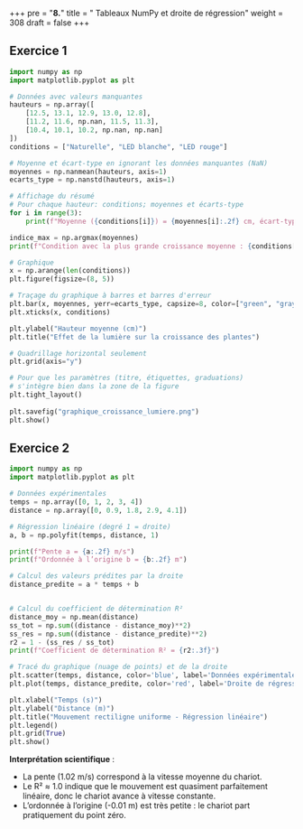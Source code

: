 +++
pre = "<b>8.</b>"
title = " Tableaux NumPy et droite de régression"
weight = 308
draft = false
+++


## Exercice 1

```python
import numpy as np
import matplotlib.pyplot as plt

# Données avec valeurs manquantes
hauteurs = np.array([
    [12.5, 13.1, 12.9, 13.0, 12.8],
    [11.2, 11.6, np.nan, 11.5, 11.3],
    [10.4, 10.1, 10.2, np.nan, np.nan]
])
conditions = ["Naturelle", "LED blanche", "LED rouge"]

# Moyenne et écart-type en ignorant les données manquantes (NaN)
moyennes = np.nanmean(hauteurs, axis=1)
ecarts_type = np.nanstd(hauteurs, axis=1)

# Affichage du résumé
# Pour chaque hauteur: conditions; moyennes et écarts-type
for i in range(3):
    print(f"Moyenne ({conditions[i]}) = {moyennes[i]:.2f} cm, écart-type = {ecarts_type[i]:.2f} cm")

indice_max = np.argmax(moyennes)
print(f"Condition avec la plus grande croissance moyenne : {conditions[indice_max]}")

# Graphique
x = np.arange(len(conditions))
plt.figure(figsize=(8, 5))

# Traçage du graphique à barres et barres d'erreur
plt.bar(x, moyennes, yerr=ecarts_type, capsize=8, color=["green", "gray", "red"])
plt.xticks(x, conditions)

plt.ylabel("Hauteur moyenne (cm)")
plt.title("Effet de la lumière sur la croissance des plantes")

# Quadrillage horizontal seulement
plt.grid(axis="y") 

# Pour que les paramètres (titre, étiquettes, graduations) 
# s'intègre bien dans la zone de la figure
plt.tight_layout()
	
plt.savefig("graphique_croissance_lumiere.png")
plt.show()
```


## Exercice 2

```python
import numpy as np
import matplotlib.pyplot as plt

# Données expérimentales
temps = np.array([0, 1, 2, 3, 4])
distance = np.array([0, 0.9, 1.8, 2.9, 4.1])

# Régression linéaire (degré 1 = droite)
a, b = np.polyfit(temps, distance, 1)

print(f"Pente a = {a:.2f} m/s")
print(f"Ordonnée à l’origine b = {b:.2f} m")

# Calcul des valeurs prédites par la droite
distance_predite = a * temps + b


# Calcul du coefficient de détermination R²
distance_moy = np.mean(distance)
ss_tot = np.sum((distance - distance_moy)**2)
ss_res = np.sum((distance - distance_predite)**2)
r2 = 1 - (ss_res / ss_tot)
print(f"Coefficient de détermination R² = {r2:.3f}")

# Tracé du graphique (nuage de points) et de la droite
plt.scatter(temps, distance, color='blue', label='Données expérimentales')
plt.plot(temps, distance_predite, color='red', label='Droite de régression')

plt.xlabel("Temps (s)")
plt.ylabel("Distance (m)")
plt.title("Mouvement rectiligne uniforme - Régression linéaire")
plt.legend()
plt.grid(True)
plt.show()
```

**Interprétation scientifique** :

* La pente (1.02 m/s) correspond à la vitesse moyenne du chariot.
* Le R² ≈ 1.0 indique que le mouvement est quasiment parfaitement linéaire, donc le chariot avance à vitesse constante.
* L’ordonnée à l’origine (-0.01 m) est très petite : le chariot part pratiquement du point zéro.
